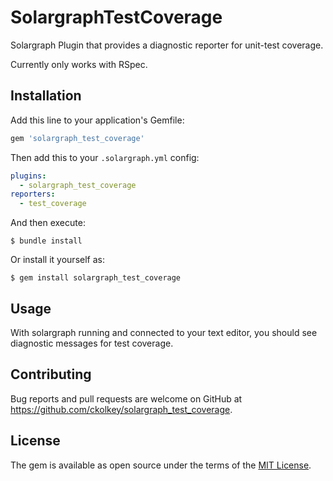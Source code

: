 # SolargraphTestCoverage

Solargraph Plugin that provides a diagnostic reporter for unit-test coverage.

Currently only works with RSpec. 

## Installation

Add this line to your application's Gemfile:

```ruby
gem 'solargraph_test_coverage'
```

Then add this to your `.solargraph.yml` config:
```yaml
plugins:
  - solargraph_test_coverage
reporters:
  - test_coverage
```

And then execute:

    $ bundle install

Or install it yourself as:

    $ gem install solargraph_test_coverage

## Usage

With solargraph running and connected to your text editor, you should see diagnostic messages for test coverage.


## Contributing

Bug reports and pull requests are welcome on GitHub at https://github.com/ckolkey/solargraph_test_coverage.


## License

The gem is available as open source under the terms of the [MIT License](https://opensource.org/licenses/MIT).

